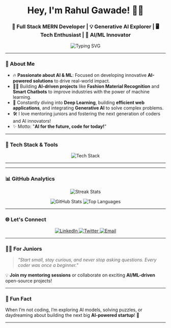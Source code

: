 <h1 align="center">Hey, I'm Rahul Gawade! 👨‍💻</h1>
<h3 align="center">🚀 Full Stack MERN Developer | 💡 Generative AI Explorer | 🖥️ Tech Enthusiast | 🤖 AI/ML Innovator</h3>

<p align="center">
  <img src="[https://readme-typing-svg.demolab.com?font=Fira+Code&size=24&duration=4000&pause=1000&color=00C7FF&center=true&vCenter=true&width=435&lines=Full+Stack+Developer+%F0%9F%92%BB;Generative+AI+Enthusiast+%F0%9F%A7%BA;Exploring+AI+%26+ML+For+Future+Technologies!+%F0%9F%92%99](https://readme-typing-svg.demolab.com/?font=Fira+Code&size=24&duration=4000&pause=1000&color=00C7FF&center=true&vCenter=true&width=435&lines=Full+Stack+Developer+%F0%9F%92%BB;Generative+AI+Enthusiast+%F0%9F%A7%BA;AI+ML+For+Future+Tech)" alt="Typing SVG" />
</p>

---

### 🌟 About Me  
- 🔥 **Passionate about AI & ML**: Focused on developing innovative **AI-powered solutions** to drive real-world impact.  
- 👨‍💻 Building **AI-driven projects** like **Fashion Material Recognition** and **Smart Chatbots** to improve industries with the power of machine learning.  
- 🧠 Constantly diving into **Deep Learning**, building **efficient web applications**, and integrating **Generative AI** to solve complex problems.  
- 🛠️ I love mentoring juniors and fostering the next generation of coders and AI innovators!  
- ✨ Motto: "**AI for the future, code for today!**"  

---

### 🚀 Tech Stack & Tools  
<p align="center">
  <img src="https://skillicons.dev/icons?i=react,nodejs,express,nextjs,docker,mongodb,python,cpp,html,css,tailwind,git,github,tensorflow,pytorch&theme=dark" alt="Tech Stack" />
</p>

---


---

### 📊 GitHub Analytics  
<p align="center">
  <img src="https://github-readme-streak-stats.herokuapp.com/?user=rahulgawadee&theme=radical" alt="Streak Stats" />
</p>
<p align="center">
  <img src="https://github-readme-stats.vercel.app/api?username=rahulgawadee&show_icons=true&theme=radical" alt="GitHub Stats" />
  <img src="https://github-readme-stats.vercel.app/api/top-langs/?username=rahulgawadee&layout=compact&theme=radical" alt="Top Languages" />
</p>

---
### 🌐 Let's Connect  
<p align="center">
  <a href="https://linkedin.com/in/rahulgawadee" target="_blank">
    <img src="https://img.shields.io/badge/LinkedIn-0A66C2?style=for-the-badge&logo=linkedin&logoColor=white" alt="LinkedIn" />
  </a>
  <a href="https://twitter.com/rahulgawadee" target="_blank">
    <img src="https://img.shields.io/badge/Twitter-1DA1F2?style=for-the-badge&logo=twitter&logoColor=white" alt="Twitter" />
  </a>
  <a href="mailto:rahulgawadee@gmail.com">
    <img src="https://img.shields.io/badge/Email-D14836?style=for-the-badge&logo=gmail&logoColor=white" alt="Email" />
  </a>
</p>


---

### 🧑‍🏫 For Juniors  
> _"Start small, stay curious, and never stop asking questions. Every coder was once a beginner."_  

💡 **Join my mentoring sessions** or collaborate on exciting **AI/ML-driven** open-source projects!

---

### 🎯 Fun Fact  
When I’m not coding, I’m exploring AI models, solving puzzles, or daydreaming about building the next big **AI-powered startup**! 🚀  

---
